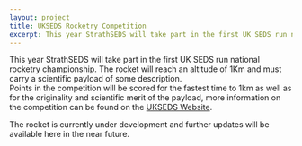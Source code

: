 ```yaml
---
layout: project
title: UKSEDS Rocketry Competition
excerpt: This year StrathSEDS will take part in the first UK SEDS run national rocketry championship
---
```


This year StrathSEDS will take part in the first UK SEDS run national rocketry championship.  The rocket will reach an altitude of 1Km and must carry a scientific payload of some description.  
Points in the competition will be scored for the fastest time to 1km as well as for the originality and scientific merit of the payload, more information on the competition can be found on the [UKSEDS Website](http://ukseds.org/activities/projects/ukseds-national-rocketry-championship-2014/).  

The rocket is currently under development and further updates will be available here in the near future. 
